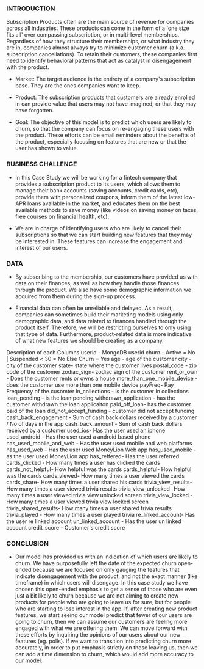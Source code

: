 
### INTRODUCTION

Subscription Products often are the main source of revenue for companies across all industries. These
products can come in the form of a 'one size fits all' over compassing subscription, or in multi-level
memberships. Regardless of how they structure their memberships, or what industry they are in,
companies almost always try to minimize customer churn (a.k.a. subscription cancellations). To retain their
customers, these companies first need to identify behavioral patterns that act as catalyst in
disengagement with the product.

* Market: The target audience is the entirety of a company's subscription base. They are the ones
companies want to keep.

* Product: The subscription products that customers are already enrolled in can provide value that users
may not have imagined, or that they may have forgotten.

* Goal: The objective of this model is to predict which users are likely to churn, so that the company can
focus on re-engaging these users with the product. These efforts can be email reminders about the
benefits of the product, especially focusing on features that are new or that the user has shown to value.


### BUSINESS CHALLENGE

* In this Case Study we will be working for a fintech company that provides a subscription product to its users, which allows
them to manage their bank accounts (saving accounts, credit cards, etc), provide them with personalized coupons, inform them of the latest low-APR
loans available in the market, and educates them on the best available methods to save money (like videos on saving money on taxes, free courses on financial health, etc).

* We are in charge of identifying users who are likely to cancel their subscriptions so that we can start building new
features that they may be interested in. These features can increase the engagement and interest of our users.

### DATA

* By subscribing to the membership, our customers have provided us with data on their finances, as well as how they handle those finances through the product. We also have some demographic information we acquired from them during the sign-up process.

* Financial data can often be unreliable and delayed. As a result, companies can sometimes build their marketing models using only demographic data, and data related to finances handled through the product itself. Therefore, we will be restricting ourselves to only using that type of
data. Furthermore, product-related data is more indicative of what new features we should be creating as a company.


Description of each Columns
userid - MongoDB userid
churn  - Active = No | Suspended < 30 = No Else Churn = Yes
age - age of the customer
city - city of the customer
state- state where the customer lives
postal_code - zip code of the customer
zodiac_sign- zodiac sign of the customer
rent_or_own - Does the customer rents or owns a house 
more_than_one_mobile_device - does the customer use more than one mobile device
payFreq- Pay Frequency of the cusomter
in_collections - is the customer in collections
loan_pending - is the loan pending
withdrawn_application - has the customer withdrawn the loan applicaiton 
paid_off_loan- has the customer paid of the loan
did_not_accept_funding - customer did not accept funding
cash_back_engagement - Sum of cash back dollars received by a customer / No of days in the app
cash_back_amount - Sum of cash back dollars received by a customer
used_ios- Has the user used an iphone
used_android - Has the user used a android based phone
has_used_mobile_and_web - Has the user used mobile and web platforms
has_used_web - Has the user used MoneyLion Web app
has_used_mobile - as the user used MoneyLion  app
has_reffered- Has the user referred
cards_clicked - How many times a user has clicked the cards
cards_not_helpful- How helpful was the cards
cards_helpful- How helpful was the cards
cards_viewed- How many times a user viewed the cards
cards_share- How many times a user shared his cards
trivia_view_results-How many times a user viewed trivia results
trivia_view_unlocked- How many times a user viewed trivia view unlocked screen
trivia_view_locked - How many times a user viewed trivia view locked screen
trivia_shared_results- How many times a user shared trivia results 
trivia_played - How many times a user played trivia 
re_linked_account- Has the user re linked account
un_linked_account - Has the user un linked account
credit_score - Customer's credit score

### CONCLUSION

* Our model has provided us with an indication of which users are likely to churn. We have purposefully
left the date of the expected churn open-ended because we are focused on only gauging the features that indicate disengagement
with the product, and not the exact manner (like timeframe) in which users will disengage. In this case study we have chosen this open-ended emphasis to get a sense of those who are even just a bit likely to churn because we are not aiming to create new products for people who are going to leave us for sure, but for people who are starting to lose interest in the app. If, after creating new product features, we start seeing our model predict that fewer of our users are
going to churn, then we can assume our customers are feeling more engaged with what we are offering them. We can move forward with these efforts by inquiring the opinions of our users about our new features (eg. polls). If we want to transition into predicting churn more accurately, in order to
put emphasis strictly on those leaving us, then we can add a time dimension to churn, which would
add more accuracy to our model.
